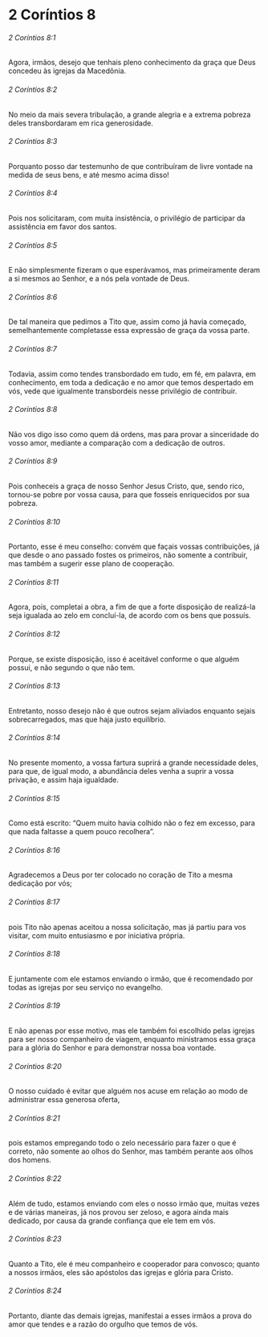 # 2 Coríntios 8

###### 2 Coríntios 8:1

Agora, irmãos, desejo que tenhais pleno conhecimento da graça que Deus concedeu às igrejas da Macedônia.

###### 2 Coríntios 8:2

No meio da mais severa tribulação, a grande alegria e a extrema pobreza deles transbordaram em rica generosidade.

###### 2 Coríntios 8:3

Porquanto posso dar testemunho de que contribuíram de livre vontade na medida de seus bens, e até mesmo acima disso!

###### 2 Coríntios 8:4

Pois nos solicitaram, com muita insistência, o privilégio de participar da assistência em favor dos santos.

###### 2 Coríntios 8:5

E não simplesmente fizeram o que esperávamos, mas primeiramente deram a si mesmos ao Senhor, e a nós pela vontade de Deus.

###### 2 Coríntios 8:6

De tal maneira que pedimos a Tito que, assim como já havia começado, semelhantemente completasse essa expressão de graça da vossa parte.

###### 2 Coríntios 8:7

Todavia, assim como tendes transbordado em tudo, em fé, em palavra, em conhecimento, em toda a dedicação e no amor que temos despertado em vós, vede que igualmente transbordeis nesse privilégio de contribuir.

###### 2 Coríntios 8:8

Não vos digo isso como quem dá ordens, mas para provar a sinceridade do vosso amor, mediante a comparação com a dedicação de outros.

###### 2 Coríntios 8:9

Pois conheceis a graça de nosso Senhor Jesus Cristo, que, sendo rico, tornou-se pobre por vossa causa, para que fosseis enriquecidos por sua pobreza.

###### 2 Coríntios 8:10

Portanto, esse é meu conselho: convém que façais vossas contribuições, já que desde o ano passado fostes os primeiros, não somente a contribuir, mas também a sugerir esse plano de cooperação.

###### 2 Coríntios 8:11

Agora, pois, completai a obra, a fim de que a forte disposição de realizá-la seja igualada ao zelo em concluí-la, de acordo com os bens que possuís.

###### 2 Coríntios 8:12

Porque, se existe disposição, isso é aceitável conforme o que alguém possui, e não segundo o que não tem.

###### 2 Coríntios 8:13

Entretanto, nosso desejo não é que outros sejam aliviados enquanto sejais sobrecarregados, mas que haja justo equilíbrio.

###### 2 Coríntios 8:14

No presente momento, a vossa fartura suprirá a grande necessidade deles, para que, de igual modo, a abundância deles venha a suprir a vossa privação, e assim haja igualdade.

###### 2 Coríntios 8:15

Como está escrito: “Quem muito havia colhido não o fez em excesso, para que nada faltasse a quem pouco recolhera”.

###### 2 Coríntios 8:16

Agradecemos a Deus por ter colocado no coração de Tito a mesma dedicação por vós;

###### 2 Coríntios 8:17

pois Tito não apenas aceitou a nossa solicitação, mas já partiu para vos visitar, com muito entusiasmo e por iniciativa própria.

###### 2 Coríntios 8:18

E juntamente com ele estamos enviando o irmão, que é recomendado por todas as igrejas por seu serviço no evangelho.

###### 2 Coríntios 8:19

E não apenas por esse motivo, mas ele também foi escolhido pelas igrejas para ser nosso companheiro de viagem, enquanto ministramos essa graça para a glória do Senhor e para demonstrar nossa boa vontade.

###### 2 Coríntios 8:20

O nosso cuidado é evitar que alguém nos acuse em relação ao modo de administrar essa generosa oferta,

###### 2 Coríntios 8:21

pois estamos empregando todo o zelo necessário para fazer o que é correto, não somente ao olhos do Senhor, mas também perante aos olhos dos homens.

###### 2 Coríntios 8:22

Além de tudo, estamos enviando com eles o nosso irmão que, muitas vezes e de várias maneiras, já nos provou ser zeloso, e agora ainda mais dedicado, por causa da grande confiança que ele tem em vós.

###### 2 Coríntios 8:23

Quanto a Tito, ele é meu companheiro e cooperador para convosco; quanto a nossos irmãos, eles são apóstolos das igrejas e glória para Cristo.

###### 2 Coríntios 8:24

Portanto, diante das demais igrejas, manifestai a esses irmãos a prova do amor que tendes e a razão do orgulho que temos de vós.


